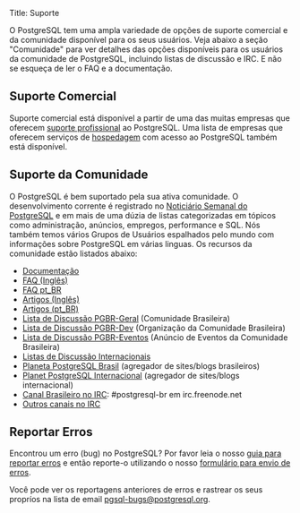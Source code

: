 Title: Suporte

O PostgreSQL tem uma ampla variedade de opções de suporte comercial e da comunidade disponível para os seus usuários. Veja abaixo a seção "Comunidade" para ver detalhes das opções disponíveis para os usuários da comunidade de PostgreSQL, incluindo listas de discussão e IRC. E não se esqueça de ler o FAQ e a documentação.

## Suporte Comercial

Suporte comercial está disponível a partir de uma das muitas empresas que oferecem [suporte profissional](http://www.postgresql.org/support/professional_support) ao PostgreSQL. Uma lista de empresas que oferecem serviços de [hospedagem](http://www.postgresql.org/support/professional_hosting) com acesso ao PostgreSQL também está disponível.

## Suporte da Comunidade

O PostgreSQL é bem suportado pela sua ativa comunidade. O desenvolvimento corrente é registrado no [Noticiário Semanal do PostgreSQL](http://www.postgresql.org/community/weeklynews) e em mais de uma dúzia de listas categorizadas em tópicos como administração, anúncios, empregos, performance e SQL. Nós também temos vários Grupos de Usuários espalhados pelo mundo com informações sobre PostgreSQL em várias linguas. Os recursos da comunidade estão listados abaixo:

- [Documentação](http://www.postgresql.org.br/docs)
- [FAQ (Inglês)](http://www.postgresql.org/docs/faq/)
- [FAQ pt_BR](http://www.postgresql.org/docs/faqs.FAQ_brazilian.html)
- [Artigos (Inglês)](http://wiki.postgresql.org/)
- [Artigos (pt_BR)](http://wiki.postgresql.org/wiki/Portugu%C3%AAs)
- [Lista de Discussão PGBR-Geral](https://listas.postgresql.org.br/cgi-bin/mailman/listinfo/pgbr-geral) (Comunidade Brasileira)
- [Lista de Discussão PGBR-Dev](https://listas.postgresql.org.br/cgi-bin/mailman/listinfo/pgbr-dev) (Organização da Comunidade Brasileira)
- [Lista de Discussão PGBR-Eventos](https://listas.postgresql.org.br/cgi-bin/mailman/listinfo/pgbr-eventos) (Anúncio de Eventos da Comunidade Brasileira)
- [Listas de Discussão Internacionais](http://www.postgresql.org/community/lists)
- [Planeta PostgreSQL Brasil](http://planeta.postgresql.org.br/) (agregador de sites/blogs brasileiros)
- [Planet PostgreSQL Internacional](http://planetpostgresql.org/) (agregador de sites/blogs internacional)
- [Canal Brasileiro no IRC](http://irc//irc.freenode.net/postgresql-br): #postgresql-br em irc.freenode.net
- [Outros canais no IRC](http://www.postgresql.org/community/irc)

## Reportar Erros

Encontrou um erro (bug) no PostgreSQL? Por favor leia o nosso [guia para reportar erros](http://www.postgresql.org/docs/current/static/bug-reporting.html) e então reporte-o utilizando o nosso [formulário para envio de erros](http://www.postgresql.org/support/submitbug).

Você pode ver os reportagens anteriores de erros e rastrear os seus propríos na lista de email [pgsql-bugs@postgresql.org](http://archives.postgresql.org/pgsql-bugs/).

